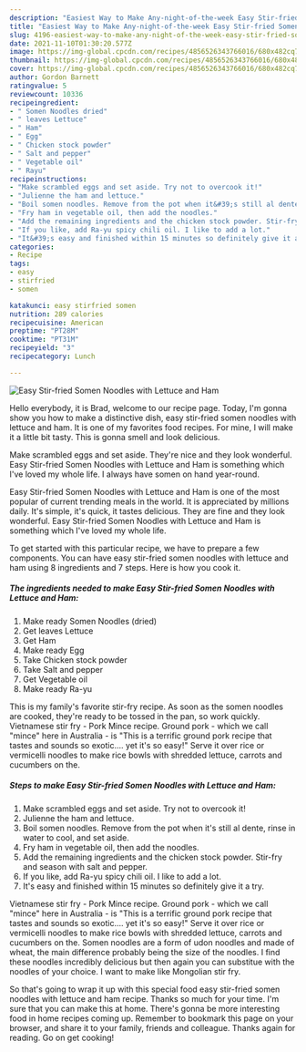 ```yaml
---
description: "Easiest Way to Make Any-night-of-the-week Easy Stir-fried Somen Noodles with Lettuce and Ham"
title: "Easiest Way to Make Any-night-of-the-week Easy Stir-fried Somen Noodles with Lettuce and Ham"
slug: 4196-easiest-way-to-make-any-night-of-the-week-easy-stir-fried-somen-noodles-with-lettuce-and-ham
date: 2021-11-10T01:30:20.577Z
image: https://img-global.cpcdn.com/recipes/4856526343766016/680x482cq70/easy-stir-fried-somen-noodles-with-lettuce-and-ham-recipe-main-photo.jpg
thumbnail: https://img-global.cpcdn.com/recipes/4856526343766016/680x482cq70/easy-stir-fried-somen-noodles-with-lettuce-and-ham-recipe-main-photo.jpg
cover: https://img-global.cpcdn.com/recipes/4856526343766016/680x482cq70/easy-stir-fried-somen-noodles-with-lettuce-and-ham-recipe-main-photo.jpg
author: Gordon Barnett
ratingvalue: 5
reviewcount: 10336
recipeingredient:
- " Somen Noodles dried"
- " leaves Lettuce"
- " Ham"
- " Egg"
- " Chicken stock powder"
- " Salt and pepper"
- " Vegetable oil"
- " Rayu"
recipeinstructions:
- "Make scrambled eggs and set aside. Try not to overcook it!"
- "Julienne the ham and lettuce."
- "Boil somen noodles. Remove from the pot when it&#39;s still al dente, rinse in water to cool, and set aside."
- "Fry ham in vegetable oil, then add the noodles."
- "Add the remaining ingredients and the chicken stock powder. Stir-fry and season with salt and pepper."
- "If you like, add Ra-yu spicy chili oil. I like to add a lot."
- "It&#39;s easy and finished within 15 minutes so definitely give it a try."
categories:
- Recipe
tags:
- easy
- stirfried
- somen

katakunci: easy stirfried somen 
nutrition: 289 calories
recipecuisine: American
preptime: "PT28M"
cooktime: "PT31M"
recipeyield: "3"
recipecategory: Lunch

---
```



![Easy Stir-fried Somen Noodles with Lettuce and Ham](https://img-global.cpcdn.com/recipes/4856526343766016/680x482cq70/easy-stir-fried-somen-noodles-with-lettuce-and-ham-recipe-main-photo.jpg)

Hello everybody, it is Brad, welcome to our recipe page. Today, I'm gonna show you how to make a distinctive dish, easy stir-fried somen noodles with lettuce and ham. It is one of my favorites food recipes. For mine, I will make it a little bit tasty. This is gonna smell and look delicious.

Make scrambled eggs and set aside. They&#39;re nice and they look wonderful. Easy Stir-fried Somen Noodles with Lettuce and Ham is something which I&#39;ve loved my whole life. I always have somen on hand year-round.

Easy Stir-fried Somen Noodles with Lettuce and Ham is one of the most popular of current trending meals in the world. It is appreciated by millions daily. It's simple, it's quick, it tastes delicious. They are fine and they look wonderful. Easy Stir-fried Somen Noodles with Lettuce and Ham is something which I've loved my whole life.


To get started with this particular recipe, we have to prepare a few components. You can have easy stir-fried somen noodles with lettuce and ham using 8 ingredients and 7 steps. Here is how you cook it.

<!--inarticleads1-->

##### The ingredients needed to make Easy Stir-fried Somen Noodles with Lettuce and Ham:

1. Make ready  Somen Noodles (dried)
1. Get  leaves Lettuce
1. Get  Ham
1. Make ready  Egg
1. Take  Chicken stock powder
1. Take  Salt and pepper
1. Get  Vegetable oil
1. Make ready  Ra-yu


This is my family&#39;s favorite stir-fry recipe. As soon as the somen noodles are cooked, they&#39;re ready to be tossed in the pan, so work quickly. Vietnamese stir fry - Pork Mince recipe. Ground pork - which we call &#34;mince&#34; here in Australia - is &#34;This is a terrific ground pork recipe that tastes and sounds so exotic…. yet it&#39;s so easy!&#34; Serve it over rice or vermicelli noodles to make rice bowls with shredded lettuce, carrots and cucumbers on the. 

<!--inarticleads2-->

##### Steps to make Easy Stir-fried Somen Noodles with Lettuce and Ham:

1. Make scrambled eggs and set aside. Try not to overcook it!
1. Julienne the ham and lettuce.
1. Boil somen noodles. Remove from the pot when it&#39;s still al dente, rinse in water to cool, and set aside.
1. Fry ham in vegetable oil, then add the noodles.
1. Add the remaining ingredients and the chicken stock powder. Stir-fry and season with salt and pepper.
1. If you like, add Ra-yu spicy chili oil. I like to add a lot.
1. It&#39;s easy and finished within 15 minutes so definitely give it a try.


Vietnamese stir fry - Pork Mince recipe. Ground pork - which we call &#34;mince&#34; here in Australia - is &#34;This is a terrific ground pork recipe that tastes and sounds so exotic…. yet it&#39;s so easy!&#34; Serve it over rice or vermicelli noodles to make rice bowls with shredded lettuce, carrots and cucumbers on the. Somen noodles are a form of udon noodles and made of wheat, the main difference probably being the size of the noodles. I find these noodles incredibly delicious but then again you can substitue with the noodles of your choice. I want to make like Mongolian stir fry. 

So that's going to wrap it up with this special food easy stir-fried somen noodles with lettuce and ham recipe. Thanks so much for your time. I'm sure that you can make this at home. There's gonna be more interesting food in home recipes coming up. Remember to bookmark this page on your browser, and share it to your family, friends and colleague. Thanks again for reading. Go on get cooking!
